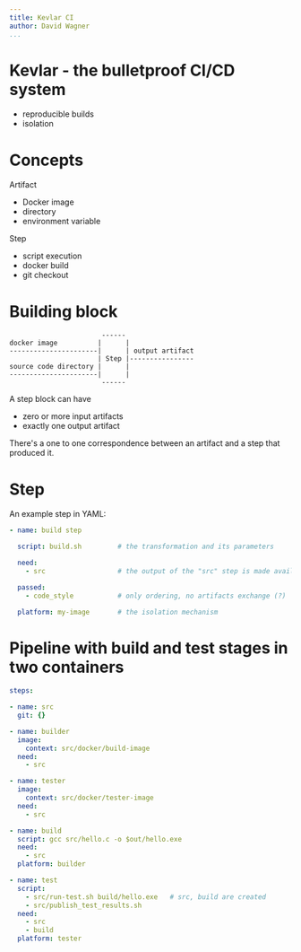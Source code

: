 ```yaml
---
title: Kevlar CI
author: David Wagner
...
```


# Kevlar - the bulletproof CI/CD system

- reproducible builds
- isolation

# Concepts

Artifact

- Docker image
- directory
- environment variable


Step

- script execution
- docker build
- git checkout


# Building block

```ascii
                       ------
docker image          |      |
----------------------|      | output artifact
                      | Step |----------------
source code directory |      |
----------------------|      |
                       ------
```

A step block can have

- zero or more input artifacts
- exactly one output artifact

There's a one to one correspondence between an artifact and a step that produced
it.

# Step

An example step in YAML:
```yaml
- name: build step

  script: build.sh         # the transformation and its parameters

  need:
    - src                  # the output of the "src" step is made available

  passed:
    - code_style           # only ordering, no artifacts exchange (?)

  platform: my-image       # the isolation mechanism
```

# Pipeline with build and test stages in two containers

```yaml
steps:

- name: src
  git: {}

- name: builder
  image:
    context: src/docker/build-image
  need:
    - src

- name: tester
  image:
    context: src/docker/tester-image
  need:
    - src

- name: build
  script: gcc src/hello.c -o $out/hello.exe
  need:
    - src
  platform: builder

- name: test
  script:
    - src/run-test.sh build/hello.exe   # src, build are created
    - src/publish_test_results.sh
  need:
    - src
    - build
  platform: tester
```
